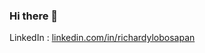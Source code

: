 ### Hi there 👋

LinkedIn : [linkedin.com/in/richardylobosapan](https://www.linkedin.com/in/richardylobosapan/)
